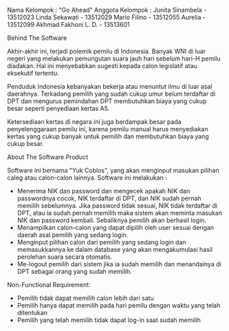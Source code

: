 Nama Kelompok : "Go Ahead"
Anggota Kelompok :
	Junita Sinambela 	-	13512023
	Linda Sekawati		-	13512029
	Mario Filino		-	13512055
	Aurelia			-	13512099
	Akhmad Fakhoni L. D.	-	13513601

Behind The Software

Akhir-akhir ini, terjadi polemik pemilu di Indonesia. Banyak WNI di luar negeri yang melakukan pemungutan suara jauh hari sebelum hari-H pemilu diadakan. Hal ini menyebabkan sugesti kepada calon legislatif atau eksekutif tertentu.

Penduduk Indonesia kebanyakan bekerja atau menuntut ilmu di luar asal daerahnya. Terkadang pemilih yang sudah cukup umur belum terdaftar di DPT dan mengurus pemindahan DPT membutuhkan biaya yang cukup besar seperti penyediaan kertas A5.

Ketersediaan kertas di negara ini juga berdampak besar pada penyelenggaraan pemilu ini, karena pemilu manual harus menyediakan kertas yang cukup banyak untuk pemilih dan membutuhkan biaya yang cukup besar.

About The Software Product
	
Software ini bernama "Yuk Coblos", yang akan menginput masukan pilihan caleg atau calon-calon lainnya. Software ini melakukan :
- Menerima NIK dan password dan mengecek apakah NIK dan passwordnya cocok, NIK terdaftar di DPT, dan NIK sudah pernah memilih sebelumnya. Jika password tidak sesuai, NIK tidak terdaftar di DPT, atau ia sudah pernah memilih maka sistem akan meminta masukan NIK dan password kembali. Sebaliknya pemilih akan berhasil login.
- Menampilkan calon-calon yang dapat dipilih oleh user sesuai dengan daerah asal pemilih yang sedang login.
- Menginput pilihan calon dari pemilih yang sedang login dan memasukkannya ke dalam database yang akan mengakumulasi hasil perolehan suara secara otomatis.
- Me-logout pemilih dari sistem jika ia sudah memilih dan menandainya di DPT sebagai orang yang sudah memilih.

Non-Functional Requirement:
- Pemilih tidak dapat memilih calon lebih dari satu
- Pemilih hanya dapat memilih pada hari pemilu dengan waktu yang telah ditentukan
- Pemilih yang telah memilih tidak dapat log-in saat sudah memilih

